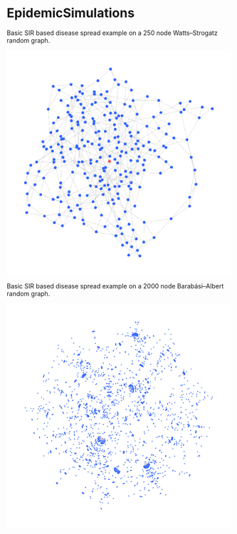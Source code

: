 # EpidemicSimulations

Basic SIR based disease spread example on a 250 node Watts–Strogatz random graph.

![Watts–Strogatz][sim_ws_sir_250]


Basic SIR based disease spread example on a 2000 node Barabási–Albert random graph.

![Barabási–Albert][basic-simulation]


[sim_ws_sir_250]: https://github.com/rokkuran/EpidemicSimulations/blob/master/output/gifs/sim_ws_sir_250.gif "basic simulation"
[basic-simulation]: https://github.com/rokkuran/EpidemicSimulations/blob/master/output/gifs/simulation_2000_sir.gif "basic simulation"